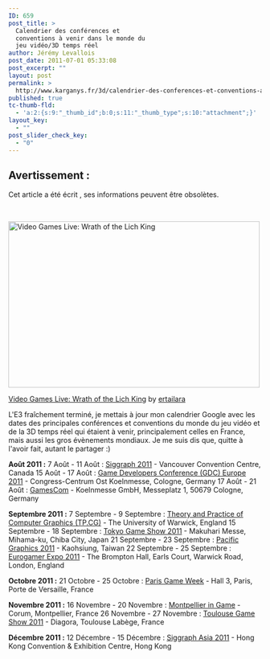 ```yaml
---
ID: 659
post_title: >
  Calendrier des conférences et
  conventions à venir dans le monde du
  jeu vidéo/3D temps réel
author: Jérémy Levallois
post_date: 2011-07-01 05:33:08
post_excerpt: ""
layout: post
permalink: >
  http://www.karganys.fr/3d/calendrier-des-conferences-et-conventions-a-venir-dans-le-monde-du-jeu-video/
published: true
tc-thumb-fld:
  - 'a:2:{s:9:"_thumb_id";b:0;s:11:"_thumb_type";s:10:"attachment";}'
layout_key:
  - ""
post_slider_check_key:
  - "0"
---
```

<script src="https://cdnjs.cloudflare.com/ajax/libs/moment.js/2.10.6/moment-with-locales.min.js"></script>

<p style="color:#FF0000"><h2>Avertissement :</h2>
Cet article a été écrit <span id="time_since_article"></span>, ses informations peuvent être obsolètes.</p><p>

<script>
                var writingTime = moment("2011070106","YYYYMMDDHH", 'fr'); // +1 for Paris timezone
                document.getElementById("time_since_article").innerHTML = writingTime.fromNow();
</script>

<br />

<div class="wp-caption alignnone" style="width: 510px;"><a href="http://www.flickr.com/photos/ertailara/5870880508/"><img src="http://farm6.static.flickr.com/5228/5870880508_ccb5aaa516.jpg" title="Video Games Live: Wrath of the Lich King" alt="Video Games Live: Wrath of the Lich King" width="500" height="331" /></a><p class="wp-caption-text"><a href="http://www.flickr.com/photos/ertailara/5870880508/">Video Games Live: Wrath of the Lich King</a> by <a href="http://www.flickr.com/photos/ertailara/">ertailara</a></p></div>


L'E3 fraîchement terminé, je mettais à jour mon calendrier Google avec les dates des principales conférences et conventions du monde du jeu vidéo et de la 3D temps réel qui étaient à venir, principalement celles en France, mais aussi les gros évènements mondiaux. Je me suis dis que, quitte à l'avoir fait, autant le partager :)

<strong>Août 2011 :</strong>
7 Août - 11 Août : <a href="http://www.siggraph.org/s2011/">Siggraph 2011</a> - Vancouver Convention Centre, Canada
15 Août - 17 Août : <a href="http://www.gdceurope.com/">Game Developers Conference (GDC) Europe 2011</a> - Congress-Centrum Ost Koelnmesse, Cologne, Germany
17 Août - 21 Août : <a href="http://www.gamescom-cologne.com/en/gamescom/home/index.php">GamesCom</a> - Koelnmesse GmbH, Messeplatz 1, 50679 Cologne, Germany

<strong>Septembre 2011 :</strong>
7 Septembre - 9 Septembre : <a href="http://www.eguk.org.uk/TPCG11/index.htm">Theory and Practice of Computer Graphics (TP.CG)</a> - The University of Warwick, England
15 Septembre - 18 Septembre : <a href="http://tgs.cesa.or.jp/index.html">Tokyo Game Show 2011</a> - Makuhari Messe, Mihama-ku, Chiba City, Japan
21 Septembre - 23 Septembre : <a href="http://graphics.csie.ncku.edu.tw/PG2011/">Pacific Graphics 2011</a> - Kaohsiung, Taiwan
22 Septembre - 25 Septembre : <a href="http://www.eurogamer.net/expo">Eurogamer Expo 2011</a> - The Brompton Hall, Earls Court, Warwick Road, London, England

<strong>Octobre 2011 :</strong>
21 Octobre - 25 Octobre : <a href="http://www.parisgamesweek.com/">Paris Game Week</a> - Hall 3, Paris, Porte de Versaille, France

<strong>Novembre 2011 :</strong>
16 Novembre - 20 Novembre : <a href="http://www.montpellieringame.com/">Montpellier in Game</a> - Corum, Montpellier, France
26 Novembre - 27 Novembre : <a href="http://www.toulouse-game-show.fr/fr/accueil.html">Toulouse Game Show 2011</a> - Diagora, Toulouse Labège, France

<strong>Décembre 2011 :</strong>
12 Décembre - 15 Décembre : <a href="http://www.siggraph.org/asia2011/">Siggraph Asia 2011</a> - Hong Kong Convention & Exhibition Centre, Hong Kong</p>
